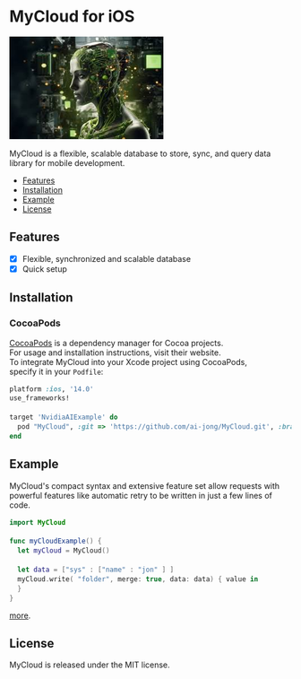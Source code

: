 # MyCloud for iOS

![MyCloud: Elegant Networking in Swift](nvidia.png)

MyCloud is a flexible, scalable database to store, sync, and query data library for mobile development.

- [Features](#features)
- [Installation](#installation)
- [Example](#example)
- [License](#license)

## Features
- [x] Flexible, synchronized and scalable database
- [x] Quick setup

## Installation
### CocoaPods

[CocoaPods](https://cocoapods.org) is a dependency manager for Cocoa projects.<br> 
For usage and installation instructions, visit their website.<br> 
To integrate MyCloud into your Xcode project using CocoaPods, <br> specify it in your `Podfile`:

```ruby
platform :ios, '14.0'
use_frameworks!

target 'NvidiaAIExample' do
  pod "MyCloud", :git => 'https://github.com/ai-jong/MyCloud.git', :branch => 'main'
end

```

## Example

MyCloud's compact syntax and extensive feature set allow requests with powerful features like automatic retry to be written in just a few lines of code.

```swift
import MyCloud

func myCloudExample() {
  let myCloud = MyCloud()
        
  let data = ["sys" : ["name" : "jon" ] ]
  myCloud.write( "folder", merge: true, data: data) { value in     
  }        
}
```
[more](https://github.com/ai-jong/MyCloud/EXAMPLE.md).
## License

MyCloud is released under the MIT license.


